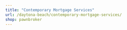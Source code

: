 ```yaml
---
title: "Contemporary Mortgage Services"
url: /daytona-beach/contemporary-mortgage-services/
shop: pawnbroker
---
```

